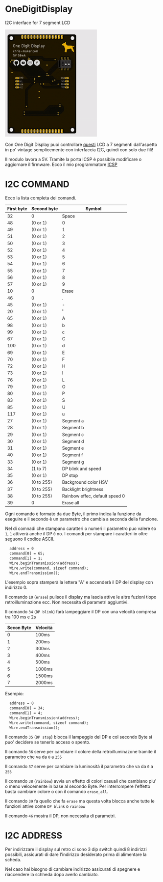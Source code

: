 # OneDigitDisplay
I2C interface for 7 segment LCD


![OneDigitDisplay Iannella Christian](https://github.com/ChristianIannella/OneDigitDisplay/blob/main/Media/OneDigitDisplay%203D.gif)


Con One Digit Display puoi controllare [questi](https://github.com/ChristianIannella/OneDigitDisplay/blob/main/Media/7%20segment%20lcd.png) LCD a 7 segmenti dall'aspetto in po' vintage semplicemente con interfaccia I2C, quindi con solo due fili!

Il modulo lavora a 5V. Tramite la porta ICSP è possibile modificare o aggiornare il firmware. Ecco il mio programmatore [ICSP](https://www.tindie.com/products/30806/)

# I2C COMMAND

Ecco la lista completa dei comandi.


| First byte | Second byte | Symbol|
|         ---|          ---|    ---|
|32          |   0         | Space |
|48          |(0 or 1)     |   0   |
|49          |(0 or 1)     |   1  |
|51          |(0 or 1)     |   2   | 
|50          |(0 or 1)     |   3|
|52          |(0 or 1)     |   4|
|53          |(0 or 1)     |   5|
|54          |(0 or 1)     |   6|
|55          |(0 or 1)     |   7|
|56          |(0 or 1)     |   8|
|57          |(0 or 1)     |   9|
|10          |   0         | Erase|
|46          |   0         |   .|
|45          |(0 or 1)     |    -|
|20          |(0 or 1)     |    ˚|
|65          |(0 or 1)     |   A|
|98          |(0 or 1)     |   b|
|99          |(0 or 1)     |   c|
|67          |(0 or 1)     |    C|
|100         |(0 or 1)     |    d|
|69          |(0 or 1)     |    E|
|70          |(0 or 1)     |     F|
|72          |(0 or 1)     |    H|
|73          |(0 or 1)     |    I|
|76          |(0 or 1)     |    L|
|79          |(0 or 1)     |    O|
|80          |(0 or 1)     |    P|
|83          |(0 or 1)     |    S|
|85          |(0 or 1)     |   U|
|117         |(0 or 1)     |   u|
|27          |(0 or 1)     |  Segment a|
|28          |(0 or 1)     |  Segment b|
|29          |(0 or 1)     |  Segment c|
|30          |(0 or 1)     |  Segment d|
|31          |(0 or 1)     |  Segment e|
|40          |(0 or 1)     |  Segment f|
|33          |(0 or 1)     |  Segment g|
|34          |(1 to 7)     |  DP blink and speed|
|35          |(0 or 1)     |  DP stop|
|36          |(0 to 255)   |  Background color HSV      |                  
|37          |(0 to 255)   |  Backlight brightness|
|38          |(0 to 255)   |  Rainbow effec, default speed 0|
|39          |   0         |  Erase all|

Ogni comando è formato da due Byte, il primo indica la funzione da eseguire e il secondo è un parametro che cambia a seconda della funzione.

Nel di comnadi che stampano caratteri o numeri il parametro puo valere `0`o `1`, `1` attiverà anche il DP `0` no.
I comandi per stampare i caratteri in oltre seguono il codice ASCII.

```
  address = 0
  command[0] = 65;
  command[1] = 1;
  Wire.beginTransmission(address);
  Wire.write(command, sizeof command);
  Wire.endTransmission();
```

L'esempio sopra stamperà la lettera "A" e accenderà il DP del display con indirizzo 0.


Il comando `10` (`erase`) pulisce il display ma lascia attive le altre fuzioni tiopo retroilluminazione ecc. Non necessita di parametri aggiuntivi.


Il comando `34` (`DP blink`) farà lampeggiare il DP con una velocità compresa tra 100 ms e 2s

|Secon Byte|Velocità|
|---|---|
|0|100ms|
|1|200ms|
|2|300ms|
|3|400ms|
|4|500ms|
|5|1000ms|
|6|1500ms|
|7|2000ms|


Esempio:


```
  address = 0
  command[0] = 34;
  command[1] = 4;
  Wire.beginTransmission(address);
  Wire.write(command, sizeof command);
  Wire.endTransmission();
```

Il comando `35` (`DP stop`) blocca il lampeggio del DP e col secondo Byte si puo' decidere se tenerlo acceso o spento.

Il comando `36` serve per cambiare il colore della retroilluminazone tramite il parametro che va da `0` a `255`


Il comando `37` serve per cambiare la luminosità il parametro che va da `0` a `255`


Il comando `38` (`rainbow`) avvia un effetto di colori casuali che cambiano piu' o meno velocemente in base al secondo Byte. Per interrompere l'effetto basta cambiare colore o con il comando `erase_all`.


Il comando `39` fa quello che fa `erase` ma questa volta blocca anche tutte le funzioni attive come `DP blink` o `rainbow`


Il comando `46` mostra il DP, non necessita di parametri.



# I2C ADDRESS
Per indirizzare il display sul retro ci sono 3 dip switch quindi 8 indirizzi possibili, assicurati di dare l'indirizzo desiderato prima di alimentare la scheda.

Nel caso hai bisogno di cambiare indirizzo assicurati di spegnere e riaccendere la schheda dopo averlo cambiato.
